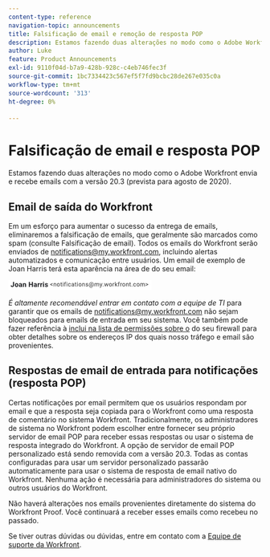 ```yaml
---
content-type: reference
navigation-topic: announcements
title: Falsificação de email e remoção de resposta POP
description: Estamos fazendo duas alterações no modo como o Adobe Workfront envia e recebe emails com a versão 20.3 (prevista para agosto de 2020).
author: Luke
feature: Product Announcements
exl-id: 9110f04d-b7a9-428b-928c-c4eb746fec3f
source-git-commit: 1bc7334423c567ef5f7fd9bcbc28de267e035c0a
workflow-type: tm+mt
source-wordcount: '313'
ht-degree: 0%

---
```


# Falsificação de email e resposta POP

Estamos fazendo duas alterações no modo como o Adobe Workfront envia e recebe emails com a versão 20.3 (prevista para agosto de 2020).

## Email de saída do Workfront

Em um esforço para aumentar o sucesso da entrega de emails, eliminaremos a falsificação de emails, que geralmente são marcados como spam (consulte Falsificação de email). Todos os emails do Workfront serão enviados de notifications@my.workfront.com, incluindo alertas automatizados e comunicação entre usuários. Um email de exemplo de Joan Harris terá esta aparência na área de do seu email:

![](assets/noreply.png)

*É altamente recomendável entrar em contato com a equipe de TI* para garantir que os emails de notifications@my.workfront.com não sejam bloqueados para emails de entrada em seu sistema. Você também pode fazer referência à [inclui na lista de permissões sobre o](../../../administration-and-setup/get-started-wf-administration/configure-your-firewall.md) do seu firewall para obter detalhes sobre os endereços IP dos quais nosso tráfego e email são provenientes.

## Respostas de email de entrada para notificações (resposta POP)

Certas notificações por email permitem que os usuários respondam por email e que a resposta seja copiada para o Workfront como uma resposta de comentário no sistema Workfront. Tradicionalmente, os administradores de sistema no Workfront podem escolher entre fornecer seu próprio servidor de email POP para receber essas respostas ou usar o sistema de resposta integrado do Workfront. A opção de servidor de email POP personalizado está sendo removida com a versão 20.3. Todas as contas configuradas para usar um servidor personalizado passarão automaticamente para usar o sistema de resposta de email nativo do Workfront. Nenhuma ação é necessária para administradores do sistema ou outros usuários do Workfront.

Não haverá alterações nos emails provenientes diretamente do sistema do Workfront Proof. Você continuará a receber esses emails como recebeu no passado.

Se tiver outras dúvidas ou dúvidas, entre em contato com a [Equipe de suporte da Workfront](https://one.workfront.com/s/support?language=en_US).

